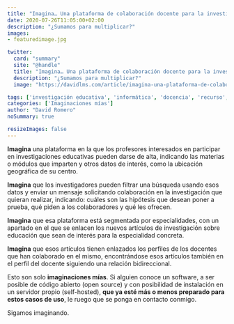 ```yaml
---
title: "Imagina… Una plataforma de colaboración docente para la investigación-acción"
date: 2020-07-26T11:05:00+02:00
description: "¿Sumamos para multiplicar?"
images:
- featuredimage.jpg

twitter:
  card: "summary"
  site: "@handle"
  title: "Imagina… Una plataforma de colaboración docente para la investigación-acción"
  description: "¿Sumamos para multiplicar?"
  image: "https://davidlms.com/article/imagina-una-plataforma-de-colaboraci%C3%B3n-docente-para-la-investigaci%C3%B3n-acci%C3%B3n/featuredimage.jpg"

tags: ['investigación educativa', 'informática', 'docencia', 'recurso', 'investigación-acción', 'colaboración']
categories: ['Imaginaciones mías']
author: "David Romero"
noSummary: true

resizeImages: false
---
```

**Imagina** una plataforma en la que los profesores interesados en participar en investigaciones educativas pueden darse de alta, indicando las materias o módulos que imparten y otros datos de interés, como la ubicación geográfica de su centro.

**Imagina** que los investigadores  pueden filtrar una búsqueda usando esos datos y enviar un mensaje solicitando colaboración en la investigación que quieran realizar, indicando: cuáles son las hipótesis que desean poner a prueba, qué piden a los colaboradores y qué les ofrecen.

**Imagina** que esa plataforma está segmentada por especialidades, con un apartado en el que se enlacen los nuevos artículos de investigación sobre educación que sean de interés para la especialidad concreta.

**Imagina** que esos artículos tienen enlazados los perfiles de los docentes que han colaborado en el mismo, encontrándose esos artículos también en el perfil del docente siguiendo una relación bidireccional.

Esto son solo **imaginaciones mías**. Si alguien conoce un software, a ser posible de código abierto (open source) y con posibilidad de instalación en un servidor propio (self-hosted), **que ya esté más o menos preparado para estos casos de uso**, le ruego que se ponga en contacto conmigo.

Sigamos imaginando.